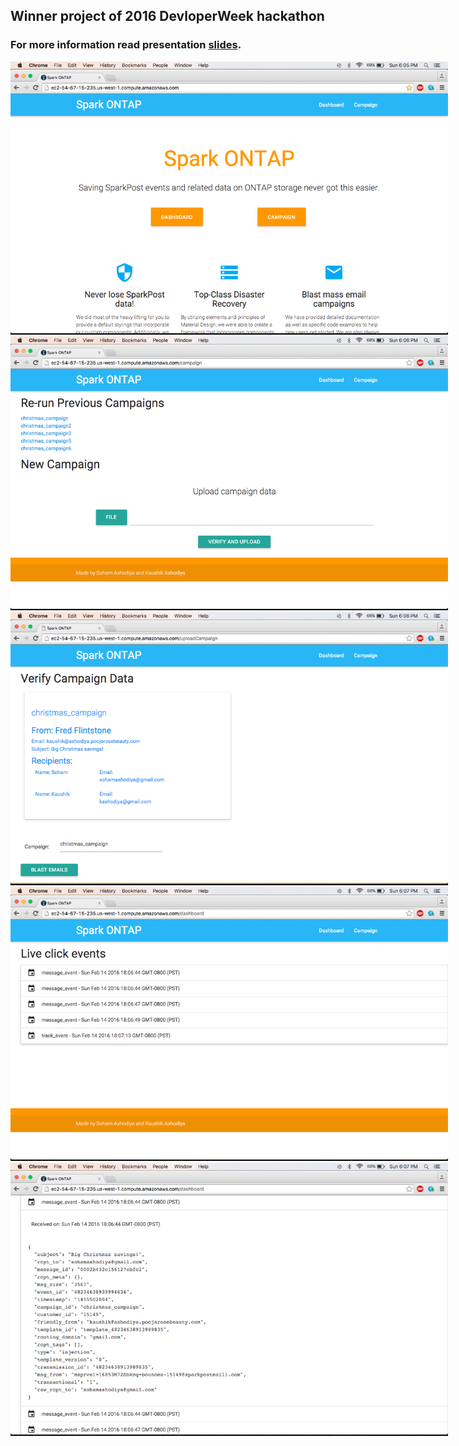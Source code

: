 ## Winner project of 2016 DevloperWeek hackathon 

### For more information read presentation <a href="info/Spark ONTAP.pdf">slides</a>.

<img src="info/Screen-Shot-1.png" style="max-width: 700px"/>
<img src="info/Screen-Shot-2.png" style="max-width: 700px"/>
<img src="info/Screen-Shot-3.png" style="max-width: 700px"/>
<img src="info/Screen-Shot-4.png" style="max-width: 700px"/>
<img src="info/Screen-Shot-5.png" style="max-width: 700px"/>
